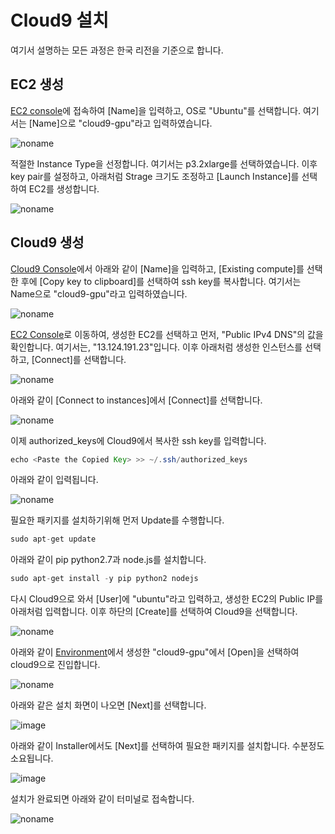 # Cloud9 설치

여기서 설명하는 모든 과정은 한국 리전을 기준으로 합니다. 

## EC2 생성 

[EC2 console](https://ap-northeast-2.console.aws.amazon.com/ec2/home?region=ap-northeast-2#LaunchInstances:)에 접속하여 [Name]을 입력하고, OS로 "Ubuntu"를 선택합니다. 여기서는 [Name]으로 "cloud9-gpu"라고 입력하였습니다. 

![noname](https://user-images.githubusercontent.com/52392004/216653942-3f7ce41e-931d-4a60-8672-33e723b30a8f.png)

적절한 Instance Type을 선정합니다. 여기서는 p3.2xlarge를 선택하였습니다. 이후 key pair를 설정하고, 아래처럼 Strage 크기도 조정하고 [Launch Instance]를 선택하여 EC2를 생성합니다. 

![noname](https://user-images.githubusercontent.com/52392004/216655203-0ead79d8-0c6d-422c-ae10-a952f3efc420.png)

## Cloud9 생성

[Cloud9 Console](https://ap-northeast-2.console.aws.amazon.com/cloud9control/home?region=ap-northeast-2#/create)에서 아래와 같이 [Name]을 입력하고, [Existing compute]를 선택한 후에 [Copy key to clipboard]를 선택하여 ssh key를 복사합니다. 여기서는 Name으로 "cloud9-gpu"라고 입력하였습니다. 

![noname](https://user-images.githubusercontent.com/52392004/216656333-24d9347a-8564-4018-93ec-0e38a0e7ade2.png)

[EC2 Console](https://ap-northeast-2.console.aws.amazon.com/ec2/home?region=ap-northeast-2#Instances:)로 이동하여, 생성한 EC2를 선택하고 먼저, "Public IPv4 DNS"의 값을 확인합니다. 여기서는, "13.124.191.23"입니다. 이후 아래처럼 생성한 인스턴스를 선택하고, [Connect]를 선택합니다. 

![noname](https://user-images.githubusercontent.com/52392004/216788704-be942dd1-7a80-4552-b312-829fa96e0768.png)






아래와 같이 [Connect to instances]에서 [Connect]를 선택합니다. 

![noname](https://user-images.githubusercontent.com/52392004/216788766-4ce84802-618b-455e-b76f-51938a3dc0d5.png)




이제 authorized_keys에 Cloud9에서 복사한 ssh key를 입력합니다. 

```java
echo <Paste the Copied Key> >> ~/.ssh/authorized_keys
```

아래와 같이 입력됩니다. 

![noname](https://user-images.githubusercontent.com/52392004/216660260-e01667b7-1c5c-41db-8539-ff5b9ac8d6ea.png)


필요한 패키지를 설치하기위해 먼저 Update를 수행합니다. 

```java
sudo apt-get update
```

아래와 같이 pip python2.7과 node.js를 설치합니다.

```java
sudo apt-get install -y pip python2 nodejs
```

다시 Cloud9으로 와서 [User]에 "ubuntu"라고 입력하고, 생성한 EC2의 Public IP를 아래처럼 입력합니다. 이후 하단의 [Create]를 선택하여 Cloud9을 선택합니다. 


![noname](https://user-images.githubusercontent.com/52392004/216661248-2fb846d2-4e07-435d-8b79-d4f8d037c206.png)


아래와 같이 [Environment](https://ap-northeast-2.console.aws.amazon.com/cloud9control/home?region=ap-northeast-2#/)에서 생성한 "cloud9-gpu"에서 [Open]을 선택하여 cloud9으로 진입합니다. 

![noname](https://user-images.githubusercontent.com/52392004/216733393-1635c558-35a8-4ba6-b177-fb4bea3ac701.png)

아래와 같은 설치 화면이 나오면 [Next]를 선택합니다.

![image](https://user-images.githubusercontent.com/52392004/216662019-28f065d7-88a5-4ad5-8182-9362751a63d9.png)

아래와 같이 Installer에서도 [Next]를 선택하여 필요한 패키지를 설치합니다. 수분정도 소요됩니다. 

![image](https://user-images.githubusercontent.com/52392004/216662159-5ff76f78-7beb-4365-871e-dbbd4d23e912.png)

설치가 완료되면 아래와 같이 터미널로 접속합니다. 

![noname](https://user-images.githubusercontent.com/52392004/216664493-8fa9c618-8ab1-4ea1-8563-74a94ee27aef.png)

